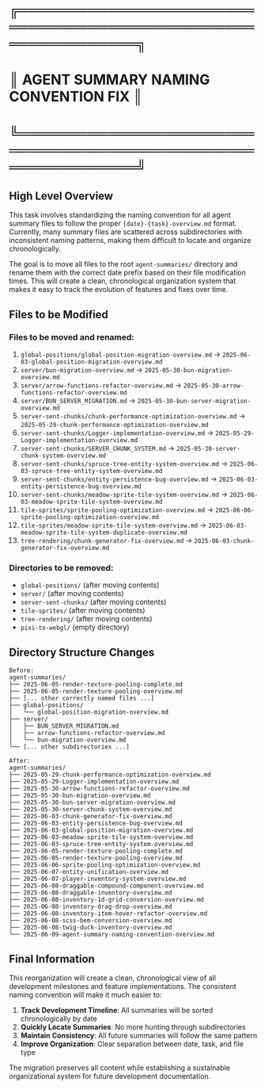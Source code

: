 # ╔══════════════════════════════════════════════════════════════╗
# ║              AGENT SUMMARY NAMING CONVENTION FIX            ║
# ╚══════════════════════════════════════════════════════════════╝

## High Level Overview

This task involves standardizing the naming convention for all agent summary files to follow the proper `{date}-{task}-overview.md` format. Currently, many summary files are scattered across subdirectories with inconsistent naming patterns, making them difficult to locate and organize chronologically.

The goal is to move all files to the root `agent-summaries/` directory and rename them with the correct date prefix based on their file modification times. This will create a clean, chronological organization system that makes it easy to track the evolution of features and fixes over time.

## Files to be Modified

### Files to be moved and renamed:
1. `global-positions/global-position-migration-overview.md` → `2025-06-03-global-position-migration-overview.md`
2. `server/bun-migration-overview.md` → `2025-05-30-bun-migration-overview.md` 
3. `server/arrow-functions-refactor-overview.md` → `2025-05-30-arrow-functions-refactor-overview.md`
4. `server/BUN_SERVER_MIGRATION.md` → `2025-05-30-bun-server-migration-overview.md`
5. `server-sent-chunks/chunk-performance-optimization-overview.md` → `2025-05-29-chunk-performance-optimization-overview.md`
6. `server-sent-chunks/Logger-implementation-overview.md` → `2025-05-29-Logger-implementation-overview.md`
7. `server-sent-chunks/SERVER_CHUNK_SYSTEM.md` → `2025-05-30-server-chunk-system-overview.md`
8. `server-sent-chunks/spruce-tree-entity-system-overview.md` → `2025-06-03-spruce-tree-entity-system-overview.md`
9. `server-sent-chunks/entity-persistence-bug-overview.md` → `2025-06-03-entity-persistence-bug-overview.md`
10. `server-sent-chunks/meadow-sprite-tile-system-overview.md` → `2025-06-03-meadow-sprite-tile-system-overview.md`
11. `tile-sprites/sprite-pooling-optimization-overview.md` → `2025-06-06-sprite-pooling-optimization-overview.md`
12. `tile-sprites/meadow-sprite-tile-system-overview.md` → `2025-06-03-meadow-sprite-tile-system-duplicate-overview.md`
13. `tree-rendering/chunk-generator-fix-overview.md` → `2025-06-03-chunk-generator-fix-overview.md`

### Directories to be removed:
- `global-positions/` (after moving contents)
- `server/` (after moving contents)
- `server-sent-chunks/` (after moving contents)
- `tile-sprites/` (after moving contents)  
- `tree-rendering/` (after moving contents)
- `pixi-to-webgl/` (empty directory)

## Directory Structure Changes

```
Before:
agent-summaries/
├── 2025-06-05-render-texture-pooling-complete.md
├── 2025-06-05-render-texture-pooling-overview.md
├── [... other correctly named files ...]
├── global-positions/
│   └── global-position-migration-overview.md
├── server/
│   ├── BUN_SERVER_MIGRATION.md
│   ├── arrow-functions-refactor-overview.md
│   └── bun-migration-overview.md
└── [... other subdirectories ...]

After:
agent-summaries/
├── 2025-05-29-chunk-performance-optimization-overview.md
├── 2025-05-29-Logger-implementation-overview.md
├── 2025-05-30-arrow-functions-refactor-overview.md
├── 2025-05-30-bun-migration-overview.md
├── 2025-05-30-bun-server-migration-overview.md
├── 2025-05-30-server-chunk-system-overview.md
├── 2025-06-03-chunk-generator-fix-overview.md
├── 2025-06-03-entity-persistence-bug-overview.md
├── 2025-06-03-global-position-migration-overview.md
├── 2025-06-03-meadow-sprite-tile-system-overview.md
├── 2025-06-03-spruce-tree-entity-system-overview.md
├── 2025-06-05-render-texture-pooling-complete.md
├── 2025-06-05-render-texture-pooling-overview.md
├── 2025-06-06-sprite-pooling-optimization-overview.md
├── 2025-06-07-entity-unification-overview.md
├── 2025-06-07-player-inventory-system-overview.md
├── 2025-06-08-draggable-compound-component-overview.md
├── 2025-06-08-draggable-inventory-overview.md
├── 2025-06-08-inventory-1d-grid-conversion-overview.md
├── 2025-06-08-inventory-drag-drop-overview.md
├── 2025-06-08-inventory-item-hover-refactor-overview.md
├── 2025-06-08-scss-bem-conversion-overview.md
├── 2025-06-08-twig-duck-inventory-overview.md
└── 2025-06-09-agent-summary-naming-convention-overview.md
```

## Final Information

This reorganization will create a clean, chronological view of all development milestones and feature implementations. The consistent naming convention will make it much easier to:

1. **Track Development Timeline**: All summaries will be sorted chronologically by date
2. **Quickly Locate Summaries**: No more hunting through subdirectories
3. **Maintain Consistency**: All future summaries will follow the same pattern
4. **Improve Organization**: Clear separation between date, task, and file type

The migration preserves all content while establishing a sustainable organizational system for future development documentation.
